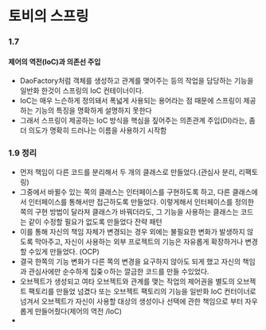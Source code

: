 # 토비의 스프링



### 1.7

#### 제어의 역전(IoC)과 의존선 주입
* DaoFactory처럼 객체를 생성하고 관계를 맺어주는 등의 작업을 담당하는 기능을 일반화 한것이 스프링의 IoC 컨테이너이다.
* IoC는 매우 느슨하게 정의돼서 폭넓게 사용되는 용어라는 점 때문에 스프링이 제공하는 기능의 특징을 명확하게 설명하지 못한다
* 그래서 스프링이 제공하는 IoC 방식을 핵심을 짚어주는 의존관계 주입(DI)라는, 좀더 의도가 명확히 드러나는 이름을 사용하기 시작함


### 1.9 정리

* 먼저 책임이 다른 코드를 분리해서 두 개의 클래스로 만들었다.(관심사 분리, 리팩토링)
* 그중에서 바뀔수 있는 쪽의 클래스는 인터페이스를 구현하도록 하고, 다른 클래스에서 인터페이스를 통해서만 접근하도록 만들었다. 이렇게해서 인터페이스를 정의한 쪽의 구현 방법이 달라져 클래스가 바꿔더라도, 그 기능을 사용하는 클래스는 코드는 같이 수정할 필요가 없도록 만들었다 잔략 패턴
* 이를 통해 자신의 책임 자체가 변경되는 경우 외에는 불필요한 변화가 발생하지 않도록 막아주고, 자신이 사용하는 외부 프로젝트의 기능은 자유롭게 확장하거나 변경할 수있게 만들었다. (OCP)
* 결국 한쪽의 기능 변화가 다른 쪽의 변경을 요구하지 않아도 되게 했고 자신의 책임과 관심사에만 순수하게 집줒ㅇ하는 깔금한 코드를 만들 수있었다.
* 오브젝트가 생성되고 여타 오브젝트와 관계를 맺는 작업의 제어권을 별도의 오브젝트 팩토리를 만들었 넘겼다 또는 오브젝트 팩토리의 기능을 일반화 IoC 컨터이너로 넘겨서 오브젝트가 자신이 사용할 대상의 생성이나 선택에 관한 책임으로 부터 자우롭게 만들어줬다(제어의 역전 /IoC)
* 

